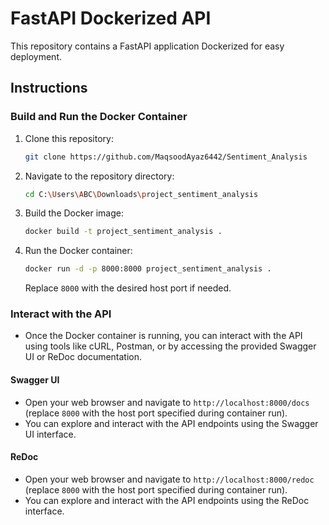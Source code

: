 # FastAPI Dockerized API

This repository contains a FastAPI application Dockerized for easy deployment.

## Instructions

### Build and Run the Docker Container

1. Clone this repository:

    ```bash
    git clone https://github.com/MaqsoodAyaz6442/Sentiment_Analysis
    ```

2. Navigate to the repository directory:

    ```bash
    cd C:\Users\ABC\Downloads\project_sentiment_analysis
    ```

3. Build the Docker image:

    ```bash
    docker build -t project_sentiment_analysis .
    ```

4. Run the Docker container:

    ```bash
    docker run -d -p 8000:8000 project_sentiment_analysis .
    ```

   Replace `8000` with the desired host port if needed.

### Interact with the API

- Once the Docker container is running, you can interact with the API using tools like cURL, Postman, or by accessing the provided Swagger UI or ReDoc documentation.

#### Swagger UI

- Open your web browser and navigate to `http://localhost:8000/docs` (replace `8000` with the host port specified during container run).
- You can explore and interact with the API endpoints using the Swagger UI interface.

#### ReDoc

- Open your web browser and navigate to `http://localhost:8000/redoc` (replace `8000` with the host port specified during container run).
- You can explore and interact with the API endpoints using the ReDoc interface.

